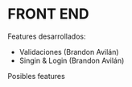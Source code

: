 # FRONT END

Features desarrollados:
- Validaciones (Brandon Avilán)
- Singin & Login (Brandon Avilán)

Posibles features
